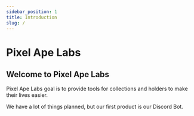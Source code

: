 ```yaml
---
sidebar_position: 1
title: Introduction
slug: /
---
```


# Pixel Ape Labs

## Welcome to Pixel Ape Labs

Pixel Ape Labs goal is to provide tools for collections and holders to make their lives easier.

We have a lot of things planned, but our first product is our Discord Bot.
